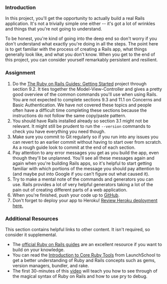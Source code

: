 ### Introduction

In this project, you'll get the opportunity to actually build a real Rails application.  It's not a trivially simple one either -- it's got a lot of wrinkles and things that you're not going to understand.

To be honest, you're kind of going into the deep end so don't worry if you don't understand what exactly you're doing in all the steps.  The point here is to get familiar with the process of creating a Rails app, what things generally look like, and what you don't know.  When you get to the end of this project, you can consider yourself remarkably persistent and resilient.

### Assignment

<div class="lesson-content__panel" markdown="1">

  1. Do the [The Ruby on Rails Guides: Getting Started](https://guides.rubyonrails.org/getting_started.html) project through section 9.2. It ties together the Model-View-Controller and gives a pretty good overview of the common commands you'll use when using Rails. You are not expected to complete sections 9.3 and 11.1 on Concerns and Basic Authentication. We have not covered these topics and people often have a difficult time completing these sections because the instructions do not follow the same copy/paste pattern.
  2. You should have Rails installed already so section 3.1 might not be relevant. It might still be prudent to run the `--version` commands to check you have everything you need though.
  3. Make sure you commit to Git regularly so if you run into any issues you can revert to an earlier commit without having to start over from scratch. As a rough guide look to commit at the end of each section.
  4. Pay attention to any error messages you get as you build the app, even though they'll be unplanned.  You'll see all these messages again and again when you're building Rails apps, so it's helpful to start getting familiar with which portions of the message you should pay attention to (and maybe put into Google if you can't figure out what caused it).
  5. Try to make a mental note of the commands and generators you can use. Rails provides a lot of very helpful generators taking a lot of the pain out of creating different parts of a web application.
  6. When you're finished, push your code up to [GitHub](https://github.com/).
  7. Don't forget to deploy your app to Heroku!  [Review Heroku deployment here.](https://www.theodinproject.com/lessons/ruby-on-rails-deployment)
</div>

### Additional Resources
This section contains helpful links to other content. It isn't required, so consider it supplemental.

* The [official Ruby on Rails guides](http://guides.rubyonrails.org/) are an excellent resource if you want to build on your knowledge.
* You can read the [Introduction to Core Ruby Tools](https://launchschool.com/books/core_ruby_tools/read/introduction) from LaunchSchool to get a better understanding of Ruby and Rails concepts such as gems, version managers, bundler, and rake.
* The first 30-minutes of this [video](https://youtu.be/rssgWqJq-14) will teach you how to see through of the magical syntax of Ruby on Rails and how to use pry to debug.
